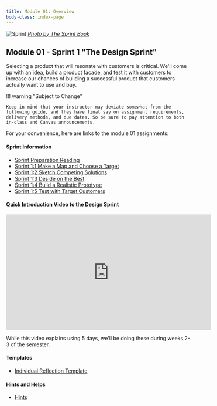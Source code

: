 ```yaml
---
title: Module 01: Overview
body-class: index-page
---
```


![Sprint]({{URLROOT}}/shared/img/sprint_full.png)
*[Photo by The Sprint Book](https://www.thesprintbook.com/the-design-sprint)*

## Module 01 - Sprint 1 "The Design Sprint"

Selecting a product that will resonate with customers is critical. We'll come up with an idea, build a product facade, and test it with customers to increase our chances of building a successful product that customers actually want to use and buy.

!!! warning "Subject to Change"
	
	Keep in mind that your instructor may deviate somewhat from the following guide, and they have final say on assignment requirements, delivery methods, and due dates. So be sure to pay attention to both in-class and Canvas announcements.


For your convenience, here are links to the module 01 assignments:

#### Sprint Information

* [Sprint Preparation Reading](./preparation.html)
* [Sprint 1:1 Make a Map and Choose a Target](./sprint1-1.html)
* [Sprint 1:2 Sketch Competing Solutions](./sprint1-2.html)
* [Sprint 1:3 Deside on the Best](./sprint1-3.html)
* [Sprint 1:4 Build a Realistic Prototype](./sprint1-4.html)
* [Sprint 1:5 Test with Target Customers](./sprint1-5.html)


#### Quick Introduction Video to the Design Sprint

<iframe width="560" height="315" src="https://www.youtube.com/embed/K2vSQPh6MCE?si=__Fq7m4H-sKOmVHx" title="YouTube video player" frameborder="0" allow="accelerometer; autoplay; clipboard-write; encrypted-media; gyroscope; picture-in-picture; web-share" referrerpolicy="strict-origin-when-cross-origin" allowfullscreen></iframe>

While this video explains using 5 days, we'll be doing these during weeks 2-3 of the semester.

#### Templates

* [Individual Reflection Template]({{URLROOT}}/course/reflection.docx)

#### Hints and Helps

* [Hints](./hints.html)